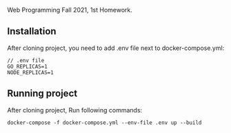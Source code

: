 Web Programming Fall 2021, 1st Homework.

## Installation

After cloning project, you need to add .env file next to docker-compose.yml:
```
// .env file
GO_REPLICAS=1
NODE_REPLICAS=1

```

## Running project

After cloning project, Run following commands:

```
docker-compose -f docker-compose.yml --env-file .env up --build
```